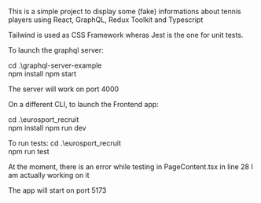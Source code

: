 This is a simple project to display some (fake) informations about tennis players using React, GraphQL, Redux Toolkit and Typescript

Tailwind is used as CSS Framework wheras Jest is the one for unit tests.

To launch the graphql server:

 cd .\graphql-server-example\
 npm install
 npm start

 The server will work on port 4000

 On a different CLI, to launch the Frontend app:

cd .\eurosport_recruit\
npm install
npm run dev


To run tests: 
cd .\eurosport_recruit\
npm run test

At the moment, there is an error while testing in PageContent.tsx in line 28
I am actually working on it

The app will start on port 5173
